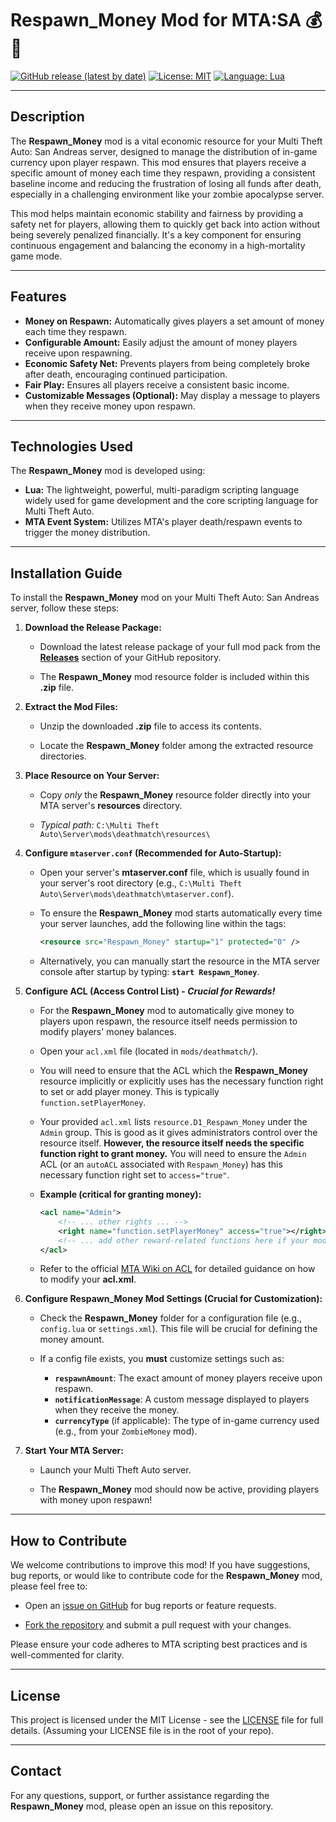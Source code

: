 # Respawn_Money Mod for MTA:SA 💰🔄

[![GitHub release (latest by date)](https://img.shields.io/github/v/release/Maniseniler/PackZombieMTA)](https://github.com/Maniseniler/PackZombieMTA/releases/latest)
[![License: MIT](https://img.shields.io/badge/License-MIT-yellow.svg)](https://opensource.org/licenses/MIT)
[![Language: Lua](https://img.shields.io/badge/Language-Lua-blue?logo=lua)](https://www.lua.org/)

---

## **Description**

The **Respawn_Money** mod is a vital economic resource for your Multi Theft Auto: San Andreas server, designed to manage the distribution of in-game currency upon player respawn. This mod ensures that players receive a specific amount of money each time they respawn, providing a consistent baseline income and reducing the frustration of losing all funds after death, especially in a challenging environment like your zombie apocalypse server.

This mod helps maintain economic stability and fairness by providing a safety net for players, allowing them to quickly get back into action without being severely penalized financially. It's a key component for ensuring continuous engagement and balancing the economy in a high-mortality game mode.

---

## **Features**

* **Money on Respawn:** Automatically gives players a set amount of money each time they respawn.
* **Configurable Amount:** Easily adjust the amount of money players receive upon respawning.
* **Economic Safety Net:** Prevents players from being completely broke after death, encouraging continued participation.
* **Fair Play:** Ensures all players receive a consistent basic income.
* **Customizable Messages (Optional):** May display a message to players when they receive money upon respawn.

---

## **Technologies Used**

The **Respawn_Money** mod is developed using:

* **Lua:** The lightweight, powerful, multi-paradigm scripting language widely used for game development and the core scripting language for Multi Theft Auto.
* **MTA Event System:** Utilizes MTA's player death/respawn events to trigger the money distribution.

---

## **Installation Guide**

To install the **Respawn_Money** mod on your Multi Theft Auto: San Andreas server, follow these steps:

1.  **Download the Release Package:**

    * Download the latest release package of your full mod pack from the [**Releases**](https://github.com/Maniseniler/PackZombieMTA/releases) section of your GitHub repository.

    * The **Respawn_Money** mod resource folder is included within this **.zip** file.

2.  **Extract the Mod Files:**

    * Unzip the downloaded **.zip** file to access its contents.

    * Locate the **Respawn_Money** folder among the extracted resource directories.

3.  **Place Resource on Your Server:**

    * Copy *only* the **Respawn_Money** resource folder directly into your MTA server's **resources** directory.

    * *Typical path:* `C:\Multi Theft Auto\Server\mods\deathmatch\resources\`

4.  **Configure `mtaserver.conf` (Recommended for Auto-Startup):**

    * Open your server's **mtaserver.conf** file, which is usually found in your server's root directory (e.g., `C:\Multi Theft Auto\Server\mods\deathmatch\mtaserver.conf`).

    * To ensure the **Respawn_Money** mod starts automatically every time your server launches, add the following line within the **<server>** tags:

        ```xml
        <resource src="Respawn_Money" startup="1" protected="0" />
        ```

    * Alternatively, you can manually start the resource in the MTA server console after startup by typing: **`start Respawn_Money`**.

5.  **Configure ACL (Access Control List) - **_Crucial for Rewards!_****

    * For the **Respawn_Money** mod to automatically give money to players upon respawn, the resource itself needs permission to modify players' money balances.

    * Open your `acl.xml` file (located in `mods/deathmatch/`).

    * You will need to ensure that the ACL which the **Respawn_Money** resource implicitly or explicitly uses has the necessary function right to set or add player money. This is typically `function.setPlayerMoney`.

    * Your provided `acl.xml` lists `resource.D1_Respawn_Money` under the `Admin` group. This is good as it gives administrators control over the resource itself. **However, the resource itself needs the specific function right to grant money.** You will need to ensure the `Admin` ACL (or an `autoACL` associated with `Respawn_Money`) has this necessary function right set to `access="true"`.

    * **Example (critical for granting money):**
        ```xml
        <acl name="Admin">
            <!-- ... other rights ... -->
            <right name="function.setPlayerMoney" access="true"></right>
            <!-- ... add other reward-related functions here if your mod uses them ... -->
        </acl>
        ```

    * Refer to the official [MTA Wiki on ACL](https://wiki.multitheftauto.com/wiki/ACL) for detailed guidance on how to modify your **acl.xml**.

6.  **Configure Respawn_Money Mod Settings (Crucial for Customization):**

    * Check the **Respawn_Money** folder for a configuration file (e.g., `config.lua` or `settings.xml`). This file will be crucial for defining the money amount.

    * If a config file exists, you **must** customize settings such as:
        * **`respawnAmount`**: The exact amount of money players receive upon respawn.
        * **`notificationMessage`**: A custom message displayed to players when they receive the money.
        * **`currencyType`** (if applicable): The type of in-game currency used (e.g., from your `ZombieMoney` mod).

7.  **Start Your MTA Server:**

    * Launch your Multi Theft Auto server.

    * The **Respawn_Money** mod should now be active, providing players with money upon respawn!

---

## **How to Contribute**

We welcome contributions to improve this mod! If you have suggestions, bug reports, or would like to contribute code for the **Respawn_Money** mod, please feel free to:

* Open an [issue on GitHub](https://github.com/Maniseniler/PackZombieMTA/issues) for bug reports or feature requests.

* [Fork the repository](https://github.com/Maniseniler/PackZombieMTA/fork) and submit a pull request with your changes.

Please ensure your code adheres to MTA scripting best practices and is well-commented for clarity.

---

## **License**

This project is licensed under the MIT License - see the [LICENSE](https://github.com/Maniseniler/PackZombieMTA/blob/main/LICENSE) file for full details. (Assuming your LICENSE file is in the root of your repo).

---

## **Contact**

For any questions, support, or further assistance regarding the **Respawn_Money** mod, please open an issue on this repository.
